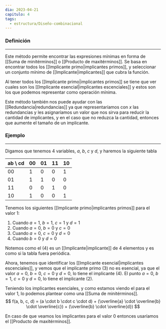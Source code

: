 ```yaml
---
dia: 2023-04-21
capitulo: 4
tags:
  - estructura/Diseño-combinacional
---
```

### Definición
---
Este método permite encontrar las expresiones mínimas en forma de [[Suma de minitérminos]] o [[Producto de maxitérminos]]. Se basa en encontrar todos los [[Implicante primo|implicantes primos]], y seleccionar un conjunto mínimo de [[Implicante|implicantes]] que cubra la función.

Al tener todos los [[Implicante primo|implicantes primos]] se tiene que ver cuales son los [[Implicante esencial|implicantes escenciales]] y estos son los que podemos representar como operación mínima.

Este método también nos puede ayudar con las [[Redundancia|redundancias]] ya que representaríamos con $x$ las redundancias y les asignaríamos un valor que nos sirva para reducir la cantidad de implicantes, y en el caso que no reduzca la cantidad, entonces que aumente el tamaño de un implicante.

### Ejemplo
---
Digamos que tenemos 4 variables, $a$, $b$, $c$ y $d$, y haremos la siguiente tabla

| ab \\ cd | 00  | 01  | 11  | 10  |
| -------- | --- | --- | --- | --- |
| 00       | 1   | 0   | 0   | 1   |
| 01       | 1   | 1   | 0   | 0   |
| 11       | 0   | 0   | 1   | 0   |
| 10       | 1   | 0   | 0   | 1    |

Tenemos los siguientes [[Implicante primo|implicantes primos]] para el valor $1$:
1) Cuando $a = 1$, $b = 1$, $c = 1$ y $d = 1$
2) Cuando $a = 0$, $b = 0$ y $c = 0$
3) Cuando $a = 0$, $c = 0$ y $d = 0$
4) Cuando $b = 0$ y  $d = 0$

Notemos como el (4) es un [[Implicante|implicante]] de 4 elementos y es como si la tabla fuera periódica.

Ahora, tenemos que identificar los [[Implicante esencial|implicantes escenciales]], y vemos que el implicante primo (3) no es esencial, ya que el valor $a = 0$, $b = 0$, $c = 0$ y $d = 0$, lo tiene el implicante (4). El punto $a = 0$, $b = 1$, $c = 0$ y $d = 0$, lo tiene el implicante (2). 

Teniendo los implicantes esenciales, y como estamos viendo el para el valor $1$, lo podemos plantear como una [[Suma de minitérminos]].
$$ f(a, b, c, d) = (a \cdot b \cdot c \cdot d) + (\overline{a} \cdot \overline{b} \cdot \overline{c}) + (\overline{b} \cdot \overline{d}) $$

En caso de que veamos los implicantes para el valor $0$ entonces usaríamos el [[Producto de maxitérminos]].